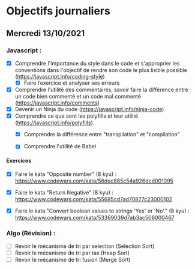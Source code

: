 # Objectifs journaliers

## Mercredi 13/10/2021

### Javascript :

* [x] Comprendre l'importance du style dans le code et s'approprier les conventions dans l'objectif de rendre son code le plus lisible possible (https://javascript.info/coding-style)
  * [x] Faire l’exercice et analyser ses erreurs
* [x] Comprendre l'utilité des commentaires, savoir faire la différence entre un code bien commenté et un code mal commenté (https://javascript.info/comments)
* [x] Devenir un Ninja du code (https://javascript.info/ninja-code)
* [x] Comprendre ce que sont les polyfills et leur utilité (https://javascript.info/polyfills)
  * [x] Comprendre la différence entre "transpilation" et "compilation"
  * [x] Comprendre l'utilité de Babel
  

#### Exercices

* [x] Faire le kata "Opposite number" (8 kyu) : https://www.codewars.com/kata/56dec885c54a926dcd001095
* [x] Faire le kata "Return Negative" (8 kyu) : https://www.codewars.com/kata/55685cd7ad70877c23000102
* [x] Faire le kata "Convert boolean values to strings 'Yes' or 'No'." (8 kyu) : https://www.codewars.com/kata/53369039d7ab3ac506000467


### Algo (Révision) : 

  * [ ] Revoir le mécanisme de tri par selection (Selection Sort)
  * [ ] Revoir le mécanisme de tri par tas (Heap Sort)
  * [ ] Revoir le mécanisme de tri fusion (Merge Sort)